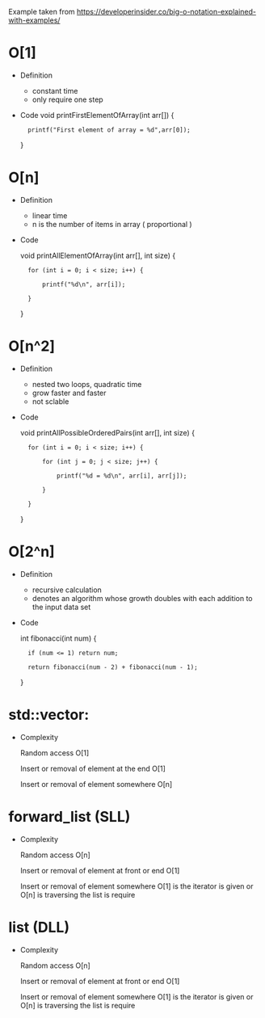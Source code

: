 Example taken from <https://developerinsider.co/big-o-notation-explained-with-examples/>

# O[1]

* Definition
    - constant time
    - only require one step

* Code
    void printFirstElementOfArray(int arr[]) {

        printf("First element of array = %d",arr[0]);

    }

# O[n]

* Definition
    - linear time
    - n is the number of items in array ( proportional )

* Code

    void printAllElementOfArray(int arr[], int size) {
        
        for (int i = 0; i < size; i++) {

            printf("%d\n", arr[i]);

        }

    }

# O[n^2]

* Definition
    - nested two loops, quadratic time
    - grow faster and faster
    - not sclable

* Code 

    void printAllPossibleOrderedPairs(int arr[], int size) {

        for (int i = 0; i < size; i++) {

            for (int j = 0; j < size; j++) {

                printf("%d = %d\n", arr[i], arr[j]);

            }

        }

    }


# O[2^n]

* Definition
    - recursive calculation
    - denotes an algorithm whose growth doubles with each addition to the input data set

* Code 

    int fibonacci(int num) {

        if (num <= 1) return num;
        
        return fibonacci(num - 2) + fibonacci(num - 1);
    }

# std::vector: 

* Complexity

    Random access O[1]

    Insert or removal of element at the end O[1]

    Insert or removal of element somewhere O[n]

# forward_list (SLL)

* Complexity

    Random access O[n]

    Insert or removal of element at front or end O[1]

    Insert or removal of element somewhere O[1] is the iterator is given or O[n] is traversing the list is require

# list (DLL)

* Complexity

    Random access O[n]

    Insert or removal of element at front or end O[1]

    Insert or removal of element somewhere O[1] is the iterator is given or O[n] is traversing the list is require



